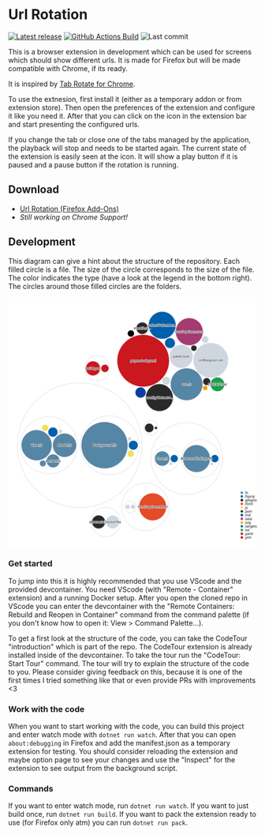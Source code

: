 # Url Rotation

[![Latest release](https://img.shields.io/github/v/release/NicoVIII/url-rotation-browser-extension?style=flat-square&sort=semver)](https://github.com/NicoVIII/url-rotation-browser-extension/releases/latest)
[![GitHub Actions Build](https://img.shields.io/github/workflow/status/NicoVIII/url-rotation-browser-extension/Build?style=flat-square)](https://github.com/NicoVIII/url-rotation-browser-extension/actions/workflows/build.yml)
![Last commit](https://img.shields.io/github/last-commit/NicoVIII/url-rotation-browser-extension?style=flat-square)

This is a browser extension in development which can be used for screens which should show different
urls. It is made for Firefox but will be made compatible with Chrome, if its ready.

It is inspired by [Tab Rotate for Chrome](https://github.com/KevinSheedy/chrome-tab-rotate).

To use the extnesion, first install it (either as a temporary addon or from extension store). Then open the
preferences of the extension and configure it like you need it. After that you can click
on the icon in the extension bar and start presenting the configured urls.

If you change the tab or close one of the tabs managed by the application, the playback will stop and
needs to be started again. The current state of the extension is easily seen at the icon.
It will show a play button if it is paused and a pause button if the rotation is running.

## Download

* [Url Rotation (Firefox Add-Ons)](https://addons.mozilla.org/de/firefox/addon/url-rotation/)
* _Still working on Chrome Support!_

## Development

This diagram can give a hint about the structure of the repository. Each filled circle is a file.
The size of the circle corresponds to the size of the file. The color indicates the type (have a look
at the legend in the bottom right).
The circles around those filled circles are the folders.

![Visualization](images/diagram.svg)

### Get started
To jump into this it is highly recommended that you use VScode and the provided devcontainer.
You need VScode (with "Remote - Container" extension) and a running Docker setup.
After you open the cloned repo in VScode you can enter the devcontainer with the
"Remote Containers: Rebuild and Reopen in Container" command from the command palette
(if you don't know how to open it: View > Command Palette...).

To get a first look at the structure of the code, you can take the CodeTour "introduction"
which is part of the repo. The CodeTour extension is already installed inside of
the devcontainer.
To take the tour run the "CodeTour: Start Tour" command. The tour will try to explain
the structure of the code to you. Please consider giving feedback on this, because it
is one of the first times I tried something like that or even provide PRs with improvements <3

### Work with the code
When you want to start working with the code, you can build this project and enter
watch mode with `dotnet run watch`.
After that you can open `about:debugging` in Firefox and add the manifest.json as a temporary extension
for testing. You should consider reloading the extension and maybe option page to
see your changes and use the "Inspect" for the extension to see output from the background script.

### Commands
If you want to enter watch mode, run `dotnet run watch`.
If you want to just build once, run `dotnet run build`.
If you want to pack the extension ready to use (for Firefox only atm) you can run `dotnet run pack`.
